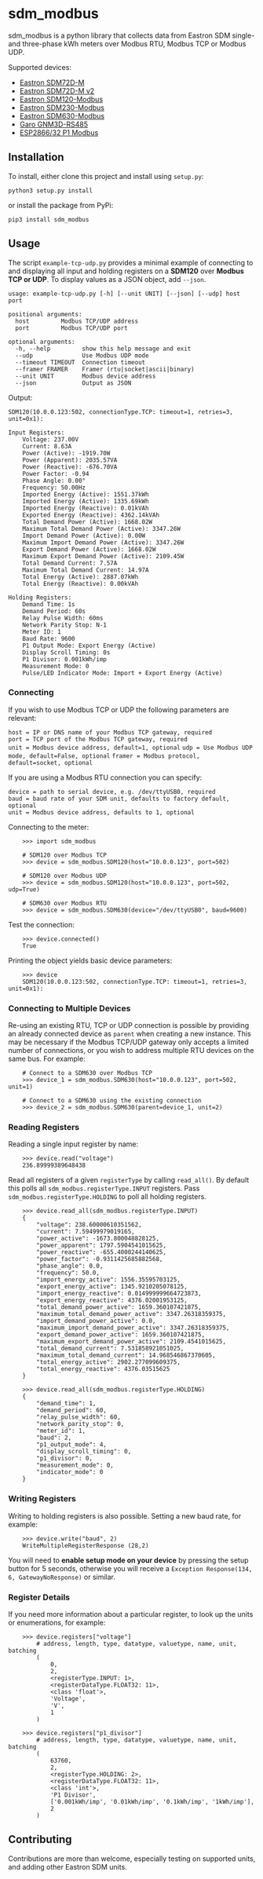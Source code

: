 # sdm_modbus

sdm_modbus is a python library that collects data from Eastron SDM single- and three-phase kWh meters over Modbus RTU, Modbus TCP or Modbus UDP.

Supported devices:
* [Eastron SDM72D-M](https://www.eastroneurope.com/products/view/sdm72modbus)
* [Eastron SDM72D-M v2](https://xn--stromzhler-v5a.eu/media/pdf/93/17/d7/SDM72DM-V2.pdf)
* [Eastron SDM120-Modbus](https://www.eastroneurope.com/products/view/sdm120modbus)
* [Eastron SDM230-Modbus](https://www.eastroneurope.com/products/view/sdm230modbus)
* [Eastron SDM630-Modbus](https://www.eastroneurope.com/products/view/sdm630modbus)
* [Garo GNM3D-RS485](https://www.garo.se/en/professional/products/installation-products/din-rail-components/energy-meters/energymeter-3p-modbus-rs485)
* [ESP2866/32 P1 Modbus](https://github.com/nmakel/esp_p1_modbus)

## Installation

To install, either clone this project and install using `setup.py`:

```python3 setup.py install```

or install the package from PyPi:

```pip3 install sdm_modbus```

## Usage

The script `example-tcp-udp.py` provides a minimal example of connecting to and displaying all input and holding registers on a **SDM120** over **Modbus TCP or UDP**. To display values as a JSON object, add `--json`.

```
usage: example-tcp-udp.py [-h] [--unit UNIT] [--json] [--udp] host port

positional arguments:
  host         Modbus TCP/UDP address
  port         Modbus TCP/UDP port

optional arguments:
  -h, --help         show this help message and exit
  --udp              Use Modbus UDP mode
  --timeout TIMEOUT  Connection timeout
  --framer FRAMER    Framer (rtu|socket|ascii|binary)
  --unit UNIT        Modbus device address
  --json             Output as JSON
```

Output:

```
SDM120(10.0.0.123:502, connectionType.TCP: timeout=1, retries=3, unit=0x1):

Input Registers:
    Voltage: 237.00V
    Current: 8.63A
    Power (Active): -1919.70W
    Power (Apparent): 2035.57VA
    Power (Reactive): -676.70VA
    Power Factor: -0.94
    Phase Angle: 0.00°
    Frequency: 50.00Hz
    Imported Energy (Active): 1551.37kWh
    Imported Energy (Active): 1335.69kWh
    Imported Energy (Reactive): 0.01kVAh
    Exported Energy (Reactive): 4362.14kVAh
    Total Demand Power (Active): 1668.02W
    Maximum Total Demand Power (Active): 3347.26W
    Import Demand Power (Active): 0.00W
    Maximum Import Demand Power (Active): 3347.26W
    Export Demand Power (Active): 1668.02W
    Maximum Export Demand Power (Active): 2109.45W
    Total Demand Current: 7.57A
    Maximum Total Demand Current: 14.97A
    Total Energy (Active): 2887.07kWh
    Total Energy (Reactive): 0.00kVAh

Holding Registers:
    Demand Time: 1s
    Demand Period: 60s
    Relay Pulse Width: 60ms
    Network Parity Stop: N-1
    Meter ID: 1
    Baud Rate: 9600
    P1 Output Mode: Export Energy (Active)
    Display Scroll Timing: 0s
    P1 Divisor: 0.001kWh/imp
    Measurement Mode: 0
    Pulse/LED Indicator Mode: Import + Export Energy (Active)
```

### Connecting

If you wish to use Modbus TCP or UDP the following parameters are relevant:

`host = IP or DNS name of your Modbus TCP gateway, required`  
`port = TCP port of the Modbus TCP gateway, required`  
`unit = Modbus device address, default=1, optional`
`udp = Use Modbus UDP mode, default=False, optional`
`framer = Modbus protocol, default=socket, optional`

If you are using a Modbus RTU connection you can specify:

`device = path to serial device, e.g. /dev/ttyUSB0, required`  
`baud = baud rate of your SDM unit, defaults to factory default, optional`  
`unit = Modbus device address, defaults to 1, optional`

Connecting to the meter:

```
    >>> import sdm_modbus

    # SDM120 over Modbus TCP
    >>> device = sdm_modbus.SDM120(host="10.0.0.123", port=502)

    # SDM120 over Modbus UDP
    >>> device = sdm_modbus.SDM120(host="10.0.0.123", port=502, udp=True)

    # SDM630 over Modbus RTU
    >>> device = sdm_modbus.SDM630(device="/dev/ttyUSB0", baud=9600)
```

Test the connection:

```
    >>> device.connected()
    True
```

Printing the object yields basic device parameters:

```
    >>> device
    SDM120(10.0.0.123:502, connectionType.TCP: timeout=1, retries=3, unit=0x1):
```

### Connecting to Multiple Devices

Re-using an existing RTU, TCP or UDP connection is possible by providing an already connected device as `parent` when creating a new instance. This may be necessary if the Modbus TCP/UDP gateway only accepts a limited number of connections, or you wish to address multiple RTU devices on the same bus. For example:

```
    # Connect to a SDM630 over Modbus TCP
    >>> device_1 = sdm_modbus.SDM630(host="10.0.0.123", port=502, unit=1)

    # Connect to a SDM630 using the existing connection
    >>> device_2 = sdm_modbus.SDM630(parent=device_1, unit=2)
```

### Reading Registers

Reading a single input register by name:

```
    >>> device.read("voltage")
    236.89999389648438
```

Read all registers of a given `registerType` by calling `read_all()`. By default this polls all `sdm_modbus.registerType.INPUT` registers. Pass `sdm_modbus.registerType.HOLDING` to poll all holding registers.

```
    >>> device.read_all(sdm_modbus.registerType.INPUT)
    {
        "voltage": 238.60000610351562,
        "current": 7.59499979019165,
        "power_active": -1673.800048828125,
        "power_apparent": 1797.5904541015625,
        "power_reactive": -655.4000244140625,
        "power_factor": -0.9311425685882568,
        "phase_angle": 0.0,
        "frequency": 50.0,
        "import_energy_active": 1556.35595703125,
        "export_energy_active": 1345.9210205078125,
        "import_energy_reactive": 0.014999999664723873,
        "export_energy_reactive": 4376.02001953125,
        "total_demand_power_active": 1659.360107421875,
        "maximum_total_demand_power_active": 3347.26318359375,
        "import_demand_power_active": 0.0,
        "maximum_import_demand_power_active": 3347.26318359375,
        "export_demand_power_active": 1659.360107421875,
        "maximum_export_demand_power_active": 2109.4541015625,
        "total_demand_current": 7.531858921051025,
        "maximum_total_demand_current": 14.968546867370605,
        "total_energy_active": 2902.277099609375,
        "total_energy_reactive": 4376.03515625
    }

    >>> device.read_all(sdm_modbus.registerType.HOLDING)
    {
        "demand_time": 1,
        "demand_period": 60,
        "relay_pulse_width": 60,
        "network_parity_stop": 0,
        "meter_id": 1,
        "baud": 2,
        "p1_output_mode": 4,
        "display_scroll_timing": 0,
        "p1_divisor": 0,
        "measurement_mode": 0,
        "indicator_mode": 0
    }
```

### Writing Registers

Writing to holding registers is also possible. Setting a new baud rate, for example:

```
    >>> device.write("baud", 2)
    WriteMultipleRegisterResponse (28,2)
```

You will need to **enable setup mode on your device** by pressing the setup button for 5 seconds, otherwise you will receive a `Exception Response(134, 6, GatewayNoResponse)` or similar.

### Register Details

If you need more information about a particular register, to look up the units or enumerations, for example:

```
    >>> device.registers["voltage"]
        # address, length, type, datatype, valuetype, name, unit, batching
        (
            0,
            2,
            <registerType.INPUT: 1>,
            <registerDataType.FLOAT32: 11>,
            <class 'float'>,
            'Voltage',
            'V',
            1
        )

    >>> device.registers["p1_divisor"]
        # address, length, type, datatype, valuetype, name, unit, batching
        (
            63760,
            2,
            <registerType.HOLDING: 2>,
            <registerDataType.FLOAT32: 11>,
            <class 'int'>,
            'P1 Divisor',
            ['0.001kWh/imp', '0.01kWh/imp', '0.1kWh/imp', '1kWh/imp'],
            2
        )
```

## Contributing

Contributions are more than welcome, especially testing on supported units, and adding other Eastron SDM units.